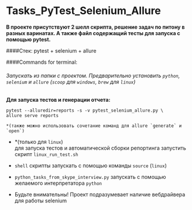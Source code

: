 # Tasks_PyTest_Selenium_Allure
 <b>В проекте присутствуют 2 шелл скрипта, решение задач по питону в разных варинатах.
 А также файл содержащий тесты для запуска с помощью pytest. </b>
 
  
 ####Стек: pytest + selenium + allure 
 
 ####Commands for terminal: 
 ###### Запускать из папки с проектом. Предварительно установить `python`, `selenium` и `allure` (`scoop` для `windows`, `brew` для `linux`)
 <b>Для запуска тестов и генерации отчета:</b> 
    
       
    pytest --alluredir=reports -s -v pytest_selenium_allure.py \
    allure serve reports  
    
    *(также можно использовать сочетание команд для allure `generate` и `open`)

 -  *(только для `linux`) \
    для запуска тестов и автоматической сборки репортинга запустить скрипт `linux_run_test.sh`  
 
 - `shell` скрипты запускать с помощью команды `source` (`linux`)
 
 - `python_tasks_from_skype_interview.py` запускать с помощью желаемого интерпретатора `python`
 
* Будьте внимательны! Проект подразумевает наличие вебдрайвера для работы selenium
